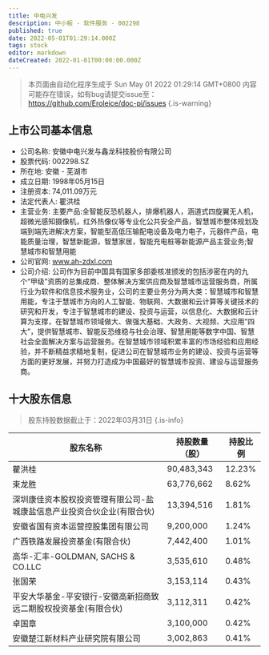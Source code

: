 ```yaml
---
title: 中电兴发
description: 中小板 - 软件服务 - 002298
published: true
date: 2022-05-01T01:29:14.000Z
tags: stock
editor: markdown
dateCreated: 2022-01-01T00:00:00.000Z
---
```


> 本页面由自动化程序生成于 Sun May 01 2022 01:29:14 GMT+0800
> 内容可能存在错误，如有bug请提交issue至：https://github.com/Eroleice/doc-pi/issues
{.is-warning}

## 上市公司基本信息
- 公司名称: 安徽中电兴发与鑫龙科技股份有限公司
- 股票代码: 002298.SZ
- 所在地: 安徽 - 芜湖市
- 成立日期: 1998年05月15日
- 注册资本: 74,011.09万元
- 法定代表人: 瞿洪桂
- 主营业务: 主要产品:全智能反恐机器人，排爆机器人，涵道式四旋翼无人机，超微光感知摄像机，红外热像仪等专业化公共安全产品，智慧城市整体规划及端到端先进解决方案，智能型高低压输配电设备及电力电子，元器件产品，电能质量治理，智慧新能源，智慧家居，智能充电桩等新能源产品主营业务;智慧城市和智慧用能
- 公司官网: www.ah-zdxl.com
- 公司介绍: 公司作为目前中国具有国家多部委核准颁发的包括涉密在内的九个“甲级”资质的总集成商、整体解决方案供应商及智慧城市运营服务商，所属行业为软件和信息技术服务业，公司的主要业务分为两大类：智慧城市和智慧用能，专注于慧城市方向的人工智能、物联网、大数据和云计算等关键技术的研究和开发，专注于智慧城市的建设、投资与运营，以信息化、大数据和云计算为支撑，在智慧城市领域做大、做强大基础、大政务、大视频、大应用“四大”，提供智慧城市、智能反恐维稳与社会治理、智慧用能等数字中国、智慧社会全面解决方案与运营服务。在智慧城市领域积累丰富的市场经验和应用经验，并不断精益求精地复制，促进公司在智慧城市业务的建设、投资与运营等方面的更好发展，并努力打造成为中国最好的智慧城市投资、建设与运营服务商。


## 十大股东信息
> 股东持股数据截止于：2022年03月31日
{.is-info}

| 股东名称 | 持股数量（股） | 持股比例 |
| --- | --- | --- |
| 瞿洪桂 | 90,483,343 | 12.23% |
| 束龙胜 | 63,776,662 | 8.62% |
| 深圳康佳资本股权投资管理有限公司-盐城康盐信息产业投资合伙企业(有限合伙) | 13,394,516 | 1.81% |
| 安徽省国有资本运营控股集团有限公司 | 9,200,000 | 1.24% |
| 广西铁路发展投资基金(有限合伙) | 7,442,400 | 1.01% |
| 高华-汇丰-GOLDMAN, SACHS & CO.LLC | 3,535,610 | 0.48% |
| 张国荣 | 3,153,114 | 0.43% |
| 平安大华基金-平安银行-安徽高新招商致远二期股权投资基金(有限合伙) | 3,112,311 | 0.42% |
| 卓国章 | 3,100,000 | 0.42% |
| 安徽楚江新材料产业研究院有限公司 | 3,002,863 | 0.41% |




